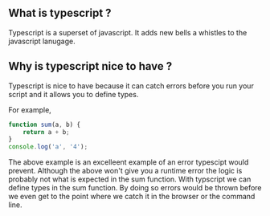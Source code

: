 ## What is typescript ?

Typescript is a superset of javascript. It adds new bells a whistles to the javascript lanugage.

## Why is typescript nice to have ?

Typescript is nice to have because it can catch errors before you run your script and it allows you to define types.

For example,

```javascript
function sum(a, b) {
	return a + b;
}
console.log('a', '4');
```

The above example is an excelleent example of an error typescipt would prevent. Although the above won't give you a runtime error the logic is probably not what is expected in the sum function. With typscript we can define types in the sum function. By doing so errors would be thrown before we even get to the point where we catch it in the browser or the command line.
